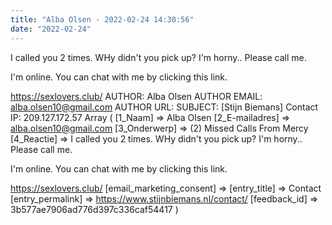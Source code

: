 ```yaml
---
title: "Alba Olsen - 2022-02-24 14:30:56"
date: "2022-02-24"
---
```


I called you 2 times. WHy didn't you pick up? I'm horny.. Please call me.

I'm online. You can chat with me by clicking this link.

https://sexlovers.club/ AUTHOR: Alba Olsen AUTHOR EMAIL: alba.olsen10@gmail.com AUTHOR URL: SUBJECT: \[Stijn Biemans\] Contact IP: 209.127.172.57 Array ( \[1\_Naam\] => Alba Olsen \[2\_E-mailadres\] => alba.olsen10@gmail.com \[3\_Onderwerp\] => (2) Missed Calls From Mercy \[4\_Reactie\] => I called you 2 times. WHy didn't you pick up? I'm horny.. Please call me.

I'm online. You can chat with me by clicking this link.

https://sexlovers.club/ \[email\_marketing\_consent\] => \[entry\_title\] => Contact \[entry\_permalink\] => https://www.stijnbiemans.nl/contact/ \[feedback\_id\] => 3b577ae7906ad776d397c336caf54417 )
